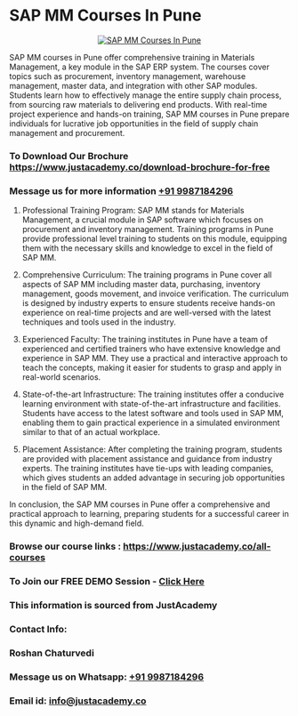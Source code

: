 # SAP MM Courses In Pune

<p align="center">
  <a href="https://justacademy.co/course-detail/sap-mm-training">
    <img src="https://justacademy.co/storage2/course_image/1709190408_course_image.webp" alt="SAP MM Courses In Pune">
  </a>
</p>


SAP MM courses in Pune offer comprehensive training in Materials Management, a key module in the SAP ERP system. The courses cover topics such as procurement, inventory management, warehouse management, master data, and integration with other SAP modules. Students learn how to effectively manage the entire supply chain process, from sourcing raw materials to delivering end products. With real-time project experience and hands-on training, SAP MM courses in Pune prepare individuals for lucrative job opportunities in the field of supply chain management and procurement.
### To Download Our Brochure https://www.justacademy.co/download-brochure-for-free
### Message us for more information [+91 9987184296](https://api.whatsapp.com/send?phone=919987184296)
1) Professional Training Program: SAP MM stands for Materials Management, a crucial module in SAP software which focuses on procurement and inventory management. Training programs in Pune provide professional level training to students on this module, equipping them with the necessary skills and knowledge to excel in the field of SAP MM.

2) Comprehensive Curriculum: The training programs in Pune cover all aspects of SAP MM including master data, purchasing, inventory management, goods movement, and invoice verification. The curriculum is designed by industry experts to ensure students receive hands-on experience on real-time projects and are well-versed with the latest techniques and tools used in the industry.

3) Experienced Faculty: The training institutes in Pune have a team of experienced and certified trainers who have extensive knowledge and experience in SAP MM. They use a practical and interactive approach to teach the concepts, making it easier for students to grasp and apply in real-world scenarios.

4) State-of-the-art Infrastructure: The training institutes offer a conducive learning environment with state-of-the-art infrastructure and facilities. Students have access to the latest software and tools used in SAP MM, enabling them to gain practical experience in a simulated environment similar to that of an actual workplace.

5) Placement Assistance: After completing the training program, students are provided with placement assistance and guidance from industry experts. The training institutes have tie-ups with leading companies, which gives students an added advantage in securing job opportunities in the field of SAP MM.

In conclusion, the SAP MM courses in Pune offer a comprehensive and practical approach to learning, preparing students for a successful career in this dynamic and high-demand field.

### Browse our course links : https://www.justacademy.co/all-courses 
### To Join our FREE DEMO Session - [Click Here](https://www.justacademy.co/register-for-course-demo)


### This information is sourced from JustAcademy
### Contact Info:
### Roshan Chaturvedi
### Message us on Whatsapp: [+91 9987184296](https://api.whatsapp.com/send?phone=919987184296)
### Email id: [info@justacademy.co](mailto:info@justacademy.co)
                    